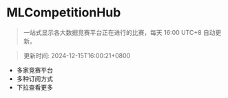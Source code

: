 # MLCompetitionHub

> 一站式显示各大数据竞赛平台正在进行的比赛，每天 16:00 UTC+8 自动更新。
  
> 更新时间: 2024-12-15T16:00:21+0800 

* 多家竞赛平台
* 多种订阅方式
* 下拉查看更多